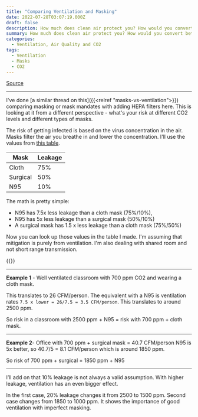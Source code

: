 ```yaml
---
title: "Comparing Ventilation and Masking"
date: 2022-07-28T03:07:19.000Z
draft: false
description: How much does clean air protect you? How would you convert between mask types and CO2 levels? Here are the calculations. I'll deal with one-way masking.
summary: How much does clean air protect you? How would you convert between mask types and CO2 levels? I'll deal with one-way masking.
categories:
  - Ventilation, Air Quality and CO2
tags:
  - Ventilation
  - Masks
  - CO2
---
```

[Source](https://twitter.com/joeyfox85/status/1552490859869995008)

---

I've done [a similar thread on this]({{<relref "masks-vs-ventilation">}}) comparing masking or mask mandates with adding HEPA filters here. This is looking at it from a different perspective - what's your risk at different CO2 levels and different types of masks.

The risk of getting infected is based on the virus concentration in the air. Masks filter the air you breathe in and lower the concentration. I'll use the values from [this table](https://twitter.com/brosseau_lisa/status/1449409318412079108).

|Mask|Leakage|
|-|-|
|Cloth|75%|
|Surgical|50%|
|N95|10%|

The math is pretty simple: 

- N95 has 7.5x less leakage than a cloth mask (75%/10%), 
- N95 has 5x less leakage than a surgical mask (50%/10%)
- A surgical mask has 1.5 x less leakage than a cloth mask (75%/50%)

Now you can look up those values in the table I made. I'm assuming that mitigation is purely from ventilation. I'm also dealing with shared room and not short range transmission.

{{<tweet user="joeyfox85" id="1534335316064145409">}}

---

**Example 1** - Well ventilated classroom with 700 ppm CO2 and wearing a cloth mask.

This translates to 26 CFM/person. The equivalent with a N95 is ventilation rates `7.5 x lower = 26/7.5 = 3.5 CFM/person`. This translates to around 2500 ppm.

So risk in a classroom with 2500 ppm + N95 = risk with 700 ppm + cloth mask.

---

**Example 2**- Office with 700 ppm + surgical mask = 40.7 CFM/person
N95 is 5x better, so 40.7/5 = 8.1 CFM/person which is around 1850 ppm.

So risk of 700 ppm + surgical = 1850 ppm + N95

---

I’ll add on that 10% leakage is not always a valid assumption. With higher leakage, ventilation has an even bigger effect.

In the first case, 20% leakage changes it from 2500 to 1500 ppm. Second case changes from 1850 to 1000 ppm. It shows the importance of good ventilation with imperfect masking. 
